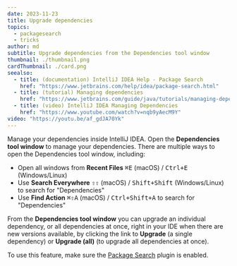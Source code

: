 ```yaml
---
date: 2023-11-23
title: Upgrade dependencies
topics:
  - packagesearch
  - tricks
author: md
subtitle: Upgrade dependencies from the Dependencies tool window
thumbnail: ./thumbnail.png
cardThumbnail: ./card.png
seealso:
  - title: (documentation) IntelliJ IDEA Help - Package Search
    href: "https://www.jetbrains.com/help/idea/package-search.html"
  - title: (tutorial) Managing dependencies
    href: "https://www.jetbrains.com/guide/java/tutorials/managing-dependencies/"
  - title: (video) IntelliJ IDEA Managing Dependencies
    href: "https://www.youtube.com/watch?v=nqb9yAecM9Y"
video: "https://youtu.be/af_gdJA70Yk"
---
```


Manage your dependencies inside IntelliJ IDEA. Open the **Dependencies tool window** to manage your dependencies. There are multiple ways to open the Dependencies tool window, including:

- Open all windows from **Recent Files** <kbd>⌘E</kbd> (macOS) / <kbd>Ctrl+E</kbd> (Windows/Linux)
- Use **Search Everywhere** <kbd>⇧⇧</kbd> (macOS) / <kbd>Shift+Shift</kbd> (Windows/Linux) to search for "Dependencies"
- Use **Find Action** <kbd>⌘⇧A</kbd> (macOS) / <kbd>Ctrl+Shift+A</kbd> to search for "Dependencies"

From the **Dependencies tool window** you can upgrade an individual dependency, or all dependencies at once, right in your IDE when there are new versions available, by clicking the link to **Upgrade** (a single dependency) or **Upgrade (all)** (to upgrade all dependencies at once).

To use this feature, make sure the [Package Search](https://www.jetbrains.com/help/idea/package-search.html) plugin is enabled.
